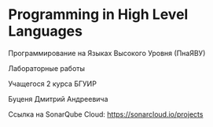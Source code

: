 # Programming in High Level Languages
Программирование на Языках Высокого Уровня (ПнаЯВУ)

Лабораторные работы

Учащегося 2 курса БГУИР

Буценя Дмитрий Андреевича

Ссылка на SonarQube Cloud:
https://sonarcloud.io/projects
